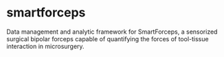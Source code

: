 # smartforceps

Data management and analytic framework for SmartForceps, a sensorized surgical bipolar forceps capable of quantifying the forces of tool-tissue interaction in microsurgery.
